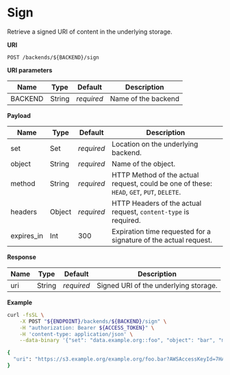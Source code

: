 # Sign

Retrieve a signed URI of content in the underlying storage.

**URI**

```
POST /backends/${BACKEND}/sign
```

**URI parameters**

| Name    | Type   | Default    | Description         |
|---------|--------|------------|---------------------|
| BACKEND | String | _required_ | Name of the backend |

**Payload**

| Name       | Type   | Default    | Description                                                                               |
|------------|--------|------------|-------------------------------------------------------------------------------------------|
| set        | Set    | _required_ | Location on the underlying backend.                                                       |
| object     | String | _required_ | Name of the object.                                                                       |
| method     | String | _required_ | HTTP Method of the actual request, could be one of these: `HEAD`, `GET`, `PUT`, `DELETE`. |
| headers    | Object | _required_ | HTTP Headers of the actual request, `content-type` is required.                           |
| expires_in | Int    | 300        | Expiration time requested for a signature of the actual request.                          |

**Response**

| Name | Type   | Default    | Description                           |
|------|--------|------------|---------------------------------------|
| uri  | String | _required_ | Signed URI of the underlying storage. |

**Example**

```bash
curl -fsSL \
    -X POST "${ENDPOINT}/backends/${BACKEND}/sign" \
    -H "authorization: Bearer ${ACCESS_TOKEN}" \
    -H 'content-type: application/json' \
    --data-binary '{"set": "data.example.org::foo", "object": "bar", "method": "PUT", "headers": {"content-type": "text/plain"}}'

{
  "uri": "https://s3.example.org/example.org/foo.bar?AWSAccessKeyId=7HAbGrmLzeWa4T8R&Expires=1530820731&Signature=bnIwiFU1iqlR7PdWnelPHkvjnKE%3D"
}
```
